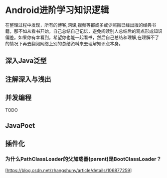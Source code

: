 # Android进阶学习知识逻辑

在整理过程中发现，所有的博客,网课,视频等都或多或少照搬已经出版的经典书籍，那不如从看书开始，自己总结自己记忆，避免阅读别人总结后的观点形成知识偏差。如果你有幸看到，希望你也能一起看书，然后自己总结和理解,在理解不了的情况下再去翻阅网络上别的总结资料来去理解知识点本身。

## 深入Java泛型
## 注解深入与浅出

## 并发编程

TODO 
## JavaPoet

## 插件化

### 为什么PathClassLoader的父加载器(parent)是BootClassLoader？
[https://blog.csdn.net/zhangshuny/article/details/106877259]

